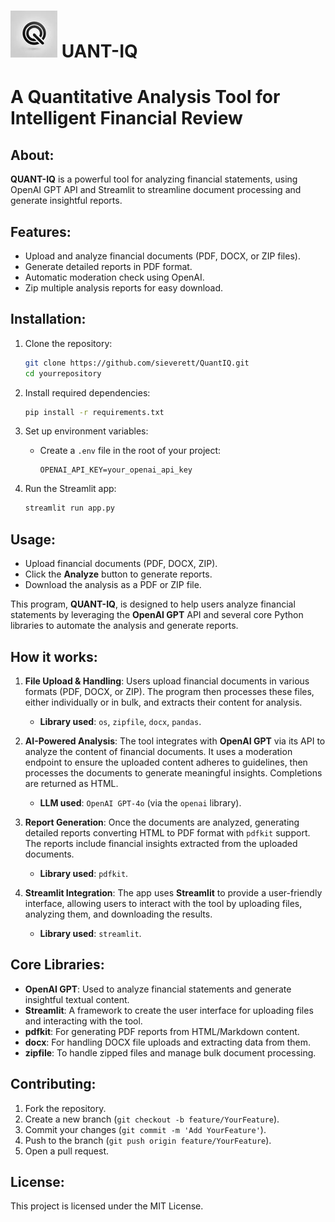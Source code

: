 # ![QuantIQ Logo](imgs/quantiq_logo_75x75.jpg) UANT-IQ
# A Quantitative Analysis Tool for Intelligent Financial Review

## About:
**QUANT-IQ** is a powerful tool for analyzing financial statements, using OpenAI GPT API and Streamlit to streamline document processing and generate insightful reports.

## Features:
- Upload and analyze financial documents (PDF, DOCX, or ZIP files).
- Generate detailed reports in PDF format.
- Automatic moderation check using OpenAI.
- Zip multiple analysis reports for easy download.

## Installation:
1. Clone the repository:
   ```bash
   git clone https://github.com/sieverett/QuantIQ.git
   cd yourrepository
   ```
2. Install required dependencies:
   ```bash
   pip install -r requirements.txt
   ```

3. Set up environment variables:
   - Create a `.env` file in the root of your project:
     ```
     OPENAI_API_KEY=your_openai_api_key
     ```

4. Run the Streamlit app:
   ```bash
   streamlit run app.py
   ```

## Usage:
- Upload financial documents (PDF, DOCX, ZIP).
- Click the **Analyze** button to generate reports.
- Download the analysis as a PDF or ZIP file.

This program, **QUANT-IQ**, is designed to help users analyze financial statements by leveraging the **OpenAI GPT** API and several core Python libraries to automate the analysis and generate reports.

## How it works:
1. **File Upload & Handling**: Users upload financial documents in various formats (PDF, DOCX, or ZIP). The program then processes these files, either individually or in bulk, and extracts their content for analysis.
   - **Library used**: `os`, `zipfile`, `docx`, `pandas`.

2. **AI-Powered Analysis**: The tool integrates with **OpenAI GPT** via its API to analyze the content of financial documents. It uses a moderation endpoint to ensure the uploaded content adheres to guidelines, then processes the documents to generate meaningful insights. Completions are returned as HTML.
   - **LLM used**: `OpenAI GPT-4o` (via the `openai` library).
   
3. **Report Generation**: Once the documents are analyzed, generating detailed reports converting HTML to PDF format with `pdfkit` support. The reports include financial insights extracted from the uploaded documents.
   - **Library used**: `pdfkit`.

4. **Streamlit Integration**: The app uses **Streamlit** to provide a user-friendly interface, allowing users to interact with the tool by uploading files, analyzing them, and downloading the results.
   - **Library used**: `streamlit`.

## Core Libraries:
- **OpenAI GPT**: Used to analyze financial statements and generate insightful textual content.
- **Streamlit**: A framework to create the user interface for uploading files and interacting with the tool.
- **pdfkit**: For generating PDF reports from HTML/Markdown content.
- **docx**: For handling DOCX file uploads and extracting data from them.
- **zipfile**: To handle zipped files and manage bulk document processing.

## Contributing:
1. Fork the repository.
2. Create a new branch (`git checkout -b feature/YourFeature`).
3. Commit your changes (`git commit -m 'Add YourFeature'`).
4. Push to the branch (`git push origin feature/YourFeature`).
5. Open a pull request.

## License:
This project is licensed under the MIT License.